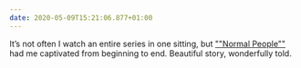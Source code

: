 ```yaml
---
date: 2020-05-09T15:21:06.877+01:00
---
```

It’s not often I watch an entire series in one sitting, but [""Normal People""](https://www.bbc.co.uk/programmes/p089g8rs) had me captivated from beginning to end. Beautiful story, wonderfully told.

